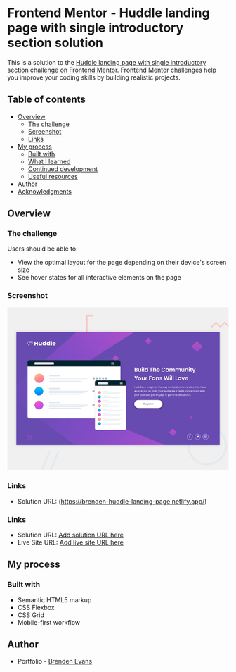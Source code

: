 # Frontend Mentor - Huddle landing page with single introductory section solution

This is a solution to the [Huddle landing page with single introductory section challenge on Frontend Mentor](https://www.frontendmentor.io/challenges/huddle-landing-page-with-a-single-introductory-section-B_2Wvxgi0). Frontend Mentor challenges help you improve your coding skills by building realistic projects.

## Table of contents

- [Overview](#overview)
  - [The challenge](#the-challenge)
  - [Screenshot](#screenshot)
  - [Links](#links)
- [My process](#my-process)
  - [Built with](#built-with)
  - [What I learned](#what-i-learned)
  - [Continued development](#continued-development)
  - [Useful resources](#useful-resources)
- [Author](#author)
- [Acknowledgments](#acknowledgments)

## Overview

### The challenge

Users should be able to:

- View the optimal layout for the page depending on their device's screen size
- See hover states for all interactive elements on the page

### Screenshot

![preview](./design/desktop-preview.jpg)

### Links

- Solution URL: (https://brenden-huddle-landing-page.netlify.app/)

### Links

- Solution URL: [Add solution URL here](https://brenden-huddle-landing-page.netlify.app/)
- Live Site URL: [Add live site URL here](https://brenden-huddle-landing-page.netlify.app/)

## My process

### Built with

- Semantic HTML5 markup
- CSS Flexbox
- CSS Grid
- Mobile-first workflow

## Author

- Portfolio - [Brenden Evans](https://brendenevans.com)
